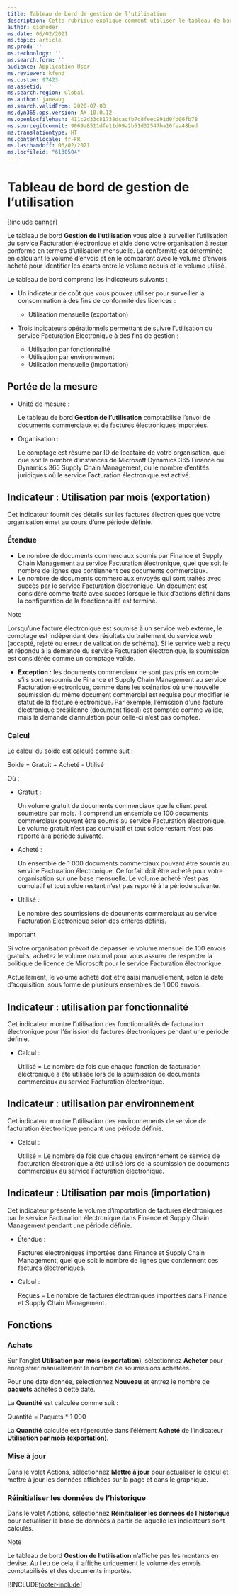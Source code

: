 ```yaml
---
title: Tableau de bord de gestion de l’utilisation
description: Cette rubrique explique comment utiliser le tableau de bord de gestion de l’utilisation pour surveiller l’utilisation du service Facturation électronique et préserver la conformité.
author: gionoder
ms.date: 06/02/2021
ms.topic: article
ms.prod: ''
ms.technology: ''
ms.search.form: ''
audience: Application User
ms.reviewer: kfend
ms.custom: 97423
ms.assetid: ''
ms.search.region: Global
ms.author: janeaug
ms.search.validFrom: 2020-07-08
ms.dyn365.ops.version: AX 10.0.12
ms.openlocfilehash: 411c2d33c81738dcacfb7c8feec991d0fd06fb78
ms.sourcegitcommit: 9069a8511dfe11d09a2b51d32547ba10fea48bed
ms.translationtype: HT
ms.contentlocale: fr-FR
ms.lasthandoff: 06/02/2021
ms.locfileid: "6130504"
---
```

# <a name="usage-management-dashboard"></a>Tableau de bord de gestion de l’utilisation

[!include [banner](../includes/banner.md)]

Le tableau de bord **Gestion de l’utilisation** vous aide à surveiller l’utilisation du service Facturation électronique et aide donc votre organisation à rester conforme en termes d’utilisation mensuelle. La conformité est déterminée en calculant le volume d’envois et en le comparant avec le volume d’envois acheté pour identifier les écarts entre le volume acquis et le volume utilisé.

Le tableau de bord comprend les indicateurs suivants :

- Un indicateur de coût que vous pouvez utiliser pour surveiller la consommation à des fins de conformité des licences :

    - Utilisation mensuelle (exportation)

- Trois indicateurs opérationnels permettant de suivre l’utilisation du service Facturation Electronique à des fins de gestion :

    - Utilisation par fonctionnalité
    - Utilisation par environnement
    - Utilisation mensuelle (importation)

## <a name="measurement-scope"></a>Portée de la mesure

- Unité de mesure : 

    Le tableau de bord **Gestion de l’utilisation** comptabilise l’envoi de documents commerciaux et de factures électroniques importées.

- Organisation : 

    Le comptage est résumé par ID de locataire de votre organisation, quel que soit le nombre d’instances de Microsoft Dynamics 365 Finance ou Dynamics 365 Supply Chain Management, ou le nombre d’entités juridiques où le service Facturation électronique est activé.


## <a name="indicator-usage-per-month-export"></a>Indicateur : Utilisation par mois (exportation)

Cet indicateur fournit des détails sur les factures électroniques que votre organisation émet au cours d’une période définie.

### <a name="scope"></a>Étendue
- Le nombre de documents commerciaux soumis par Finance et Supply Chain Management au service Facturation électronique, quel que soit le nombre de lignes que contiennent ces documents commerciaux.
- Le nombre de documents commerciaux envoyés qui sont traités avec succès par le service Facturation électronique. Un document est considéré comme traité avec succès lorsque le flux d’actions défini dans la configuration de la fonctionnalité est terminé.

> [!NOTE]
> Lorsqu’une facture électronique est soumise à un service web externe, le comptage est indépendant des résultats du traitement du service web (accepté, rejeté ou erreur de validation de schéma). Si le service web a reçu et répondu à la demande du service Facturation électronique, la soumission est considérée comme un comptage valide.

- **Exception :** les documents commerciaux ne sont pas pris en compte s’ils sont resoumis de Finance et Supply Chain Management au service Facturation électronique, comme dans les scénarios où une nouvelle soumission du même document commercial est requise pour modifier le statut de la facture électronique. Par exemple, l’émission d’une facture électronique brésilienne (document fiscal) est comptée comme valide, mais la demande d’annulation pour celle-ci n’est pas comptée.


### <a name="calculation"></a>Calcul

Le calcul du solde est calculé comme suit :

Solde = Gratuit + Acheté - Utilisé

Où :

- Gratuit :
  
    Un volume gratuit de documents commerciaux que le client peut soumettre par mois. Il comprend un ensemble de 100 documents commerciaux pouvant être soumis au service Facturation électronique. Le volume gratuit n’est pas cumulatif et tout solde restant n’est pas reporté à la période suivante.
  
- Acheté :
  
    Un ensemble de 1 000 documents commerciaux pouvant être soumis au service Facturation électronique. Ce forfait doit être acheté pour votre organisation sur une base mensuelle. Le volume acheté n’est pas cumulatif et tout solde restant n’est pas reporté à la période suivante.
  
- Utilisé : 

    Le nombre des soumissions de documents commerciaux au service Facturation Electronique selon des critères définis.
   
> [!IMPORTANT]
> Si votre organisation prévoit de dépasser le volume mensuel de 100 envois gratuits, achetez le volume maximal pour vous assurer de respecter la politique de licence de Microsoft pour le service Facturation électronique.
>
> Actuellement, le volume acheté doit être saisi manuellement, selon la date d’acquisition, sous forme de plusieurs ensembles de 1 000 envois.

## <a name="indicator-usage-by-feature"></a>Indicateur : utilisation par fonctionnalité

Cet indicateur montre l’utilisation des fonctionnalités de facturation électronique pour l’émission de factures électroniques pendant une période définie.

- Calcul :
  
    Utilisé = Le nombre de fois que chaque fonction de facturation électronique a été utilisée lors de la soumission de documents commerciaux au service Facturation électronique.

## <a name="indicator-usage-by-environment"></a>Indicateur : utilisation par environnement

Cet indicateur montre l’utilisation des environnements de service de facturation électronique pendant une période définie.

- Calcul :
    
    Utilisé = Le nombre de fois que chaque environnement de service de facturation électronique a été utilisé lors de la soumission de documents commerciaux au service Facturation électronique.

## <a name="indicator-usage-per-month-import"></a>Indicateur : Utilisation par mois (importation)

Cet indicateur présente le volume d’importation de factures électroniques par le service Facturation électronique dans Finance et Supply Chain Management pendant une période définie.

- Étendue :

    Factures électroniques importées dans Finance et Supply Chain Management, quel que soit le nombre de lignes que contiennent ces factures électroniques.

- Calcul :

    Reçues = Le nombre de factures électroniques importées dans Finance et Supply Chain Management.

## <a name="functions"></a>Fonctions
### <a name="purchase"></a>Achats

Sur l’onglet **Utilisation par mois (exportation)**, sélectionnez **Acheter** pour enregistrer manuellement le nombre de soumissions achetées.

Pour une date donnée, sélectionnez **Nouveau** et entrez le nombre de **paquets** achetés à cette date.

La **Quantité** est calculée comme suit :

Quantité = Paquets * 1 000

La **Quantité** calculée est répercutée dans l’élément **Acheté** de l’indicateur **Utilisation par mois (exportation)**.

### <a name="update"></a>Mise à jour

Dans le volet Actions, sélectionnez **Mettre à jour** pour actualiser le calcul et mettre à jour les données affichées sur la page et dans le graphique.

### <a name="reset-history-data"></a>Réinitialiser les données de l’historique

Dans le volet Actions, sélectionnez **Réinitialiser les données de l’historique** pour actualiser la base de données à partir de laquelle les indicateurs sont calculés.




> [!NOTE]
> Le tableau de bord **Gestion de l’utilisation** n’affiche pas les montants en devise. Au lieu de cela, il affiche uniquement le volume des envois comptabilisés et des documents importés.

[!INCLUDE[footer-include](../../includes/footer-banner.md)]
